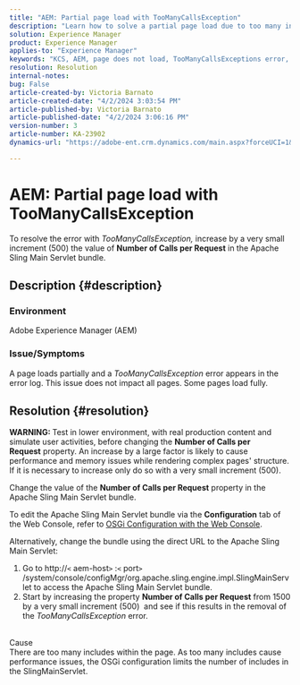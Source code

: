 ```yaml
---
title: "AEM: Partial page load with TooManyCallsException"
description: "Learn how to solve a partial page load due to too many includes within the page."
solution: Experience Manager
product: Experience Manager
applies-to: "Experience Manager"
keywords: "KCS, AEM, page does not load, TooManyCallsExceptions error, TooManyCallsExceptions, Adobe Experience Manager, troubleshooting, Experience Manager"
resolution: Resolution
internal-notes: 
bug: False
article-created-by: Victoria Barnato
article-created-date: "4/2/2024 3:03:54 PM"
article-published-by: Victoria Barnato
article-published-date: "4/2/2024 3:06:16 PM"
version-number: 3
article-number: KA-23902
dynamics-url: "https://adobe-ent.crm.dynamics.com/main.aspx?forceUCI=1&pagetype=entityrecord&etn=knowledgearticle&id=80c71e33-02f1-ee11-904b-6045bd04ed02"

---
```

# AEM: Partial page load with TooManyCallsException


To resolve the error with *TooManyCallsException,* increase by a very small increment (500) the value of <b>Number of Calls per Request</b> in the Apache Sling Main Servlet bundle.

## Description {#description}


### Environment

Adobe Experience Manager (AEM)

### Issue/Symptoms

A page loads partially and a *TooManyCallsException* error appears in the error log. This issue does not impact all pages. Some pages load fully.


## Resolution {#resolution}


<b>WARNING: </b>Test in lower environment, with real production content and simulate user activities, before changing the <b>Number of Calls per Request</b> property. An increase by a large factor is likely to cause performance and memory issues while rendering complex pages' structure. If it is necessary to increase only do so with a very small increment (500). 

Change the value of the <b>Number of Calls per Request</b> property in the Apache Sling Main Servlet bundle.

To edit the Apache Sling Main Servlet bundle via the <b>Configuration</b> tab of the Web Console, refer to [OSGi Configuration with the Web Console](https://experienceleague.adobe.com/en/docs/experience-manager-65/content/implementing/deploying/configuring/configuring-osgi#osgi-configuration-with-the-web-console).

Alternatively, change the bundle using the direct URL to the Apache Sling Main Servlet:

1. Go to http://`<` aem-host`>` :`<` port`>` /system/console/configMgr/org.apache.sling.engine.impl.SlingMainServlet to access the Apache Sling Main Servlet bundle.
2. Start by increasing the property <b>Number of Calls per Request</b> from 1500 by a very small increment (500)  and see if this results in the removal of the *TooManyCallsException* error.

<br>Cause<br>
There are too many includes within the page. As too many includes cause performance issues, the OSGi configuration limits the number of includes in the SlingMainServlet.
